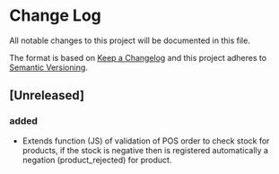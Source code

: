 # Change Log
All notable changes to this project will be documented in this file.

The format is based on [Keep a Changelog](http://keepachangelog.com/)
and this project adheres to [Semantic Versioning](http://semver.org/).

## [Unreleased]
### added
- Extends function (JS) of validation of POS order to check stock for products, if the stock is negative then is registered automatically a negation (product_rejected) for product.
